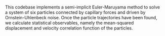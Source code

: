 This codebase implements a semi-implicit Euler-Maruyama method to solve a system of six particles connected by capillary forces and driven by Ornstein-Uhlenbeck noise. Once the particle trajectories have been found, we calculate statistical observables, namely the mean-squared displacement and velocity correlation function of the particles.
